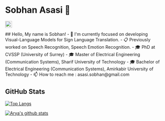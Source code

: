 # Sobhan Asasi 👋
<a href="https://www.linkedin.com/in/sobhan-asasi/">
  <img align="left" alt="Sobhan's LinkedIn" width="22px" src="https://user-images.githubusercontent.com/30603302/178332458-6c20ad98-ca7f-44a3-b09b-2849cf7fcaed.png" />
</a>
<br/ ><br/ >
## Hello, My name is Sobhan!
- 🔭 I'm currently focused on developing Visual-Language Models for Sign Language Translation. 
- 📋 Previously worked on Speech Recognition, Speech Emotion Recognition.
- 🎓 PhD at CVSSP (University of Surrey)
- 🎓 Master of Electrical Engineering (Communication Systems), Sharif University of Technology
- 🎓 Bachelor of Electrical Engineering (Communication Systems), Amirkabir University of Technology
- 📫 How to reach me : asasi.sobhan@gmail.com


## GitHub Stats

[![Top Langs](https://github-readme-stats.vercel.app/api/top-langs/?username=elsobhano&layout=compact)](https://github.com/anuraghazra/github-readme-stats)

[![Arya's github stats](https://github-readme-stats.vercel.app/api?username=elsobhano&theme=dracula&show_icons=true)](https://github.com/anuraghazra/github-readme-stats)
